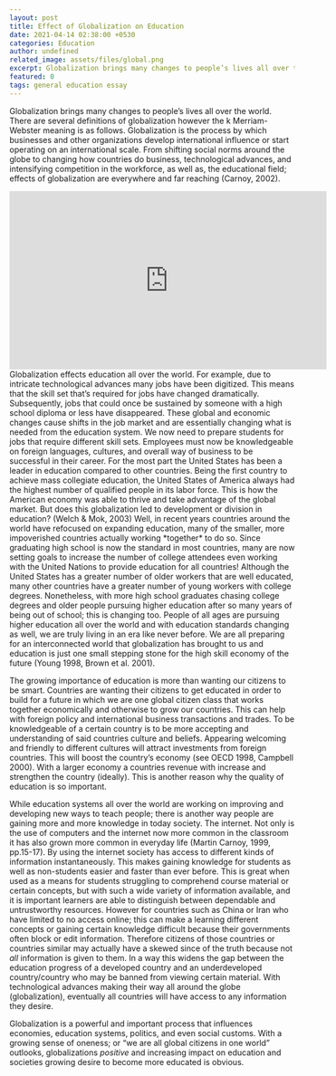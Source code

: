 ```yaml
---
layout: post
title: Effect of Globalization on Education
date: 2021-04-14 02:38:00 +0530
categories: Education
author: undefined
related_image: assets/files/global.png
excerpt: Globalization brings many changes to people’s lives all over the world. There are several definitions of globalization however...
featured: 0
tags: general education essay 
---
```

Globalization brings many changes to people’s lives all over the
world. There are several definitions of globalization however the k
Merriam-Webster meaning is as follows. Globalization is the process by
which businesses and other organizations develop international influence
or start operating on an international scale. From shifting social
norms around the globe to changing how countries do business,
technological advances, and intensifying competition in the workforce,
as well as, the educational field; effects of globalization are
everywhere and far reaching (Carnoy, 2002).
<iframe width="560" height="315" src="https://www.youtube.com/embed/eRUQPfVACs0" title="YouTube video player" frameborder="0" allow="accelerometer; autoplay; clipboard-write; encrypted-media; gyroscope; picture-in-picture" allowfullscreen></iframe>
Globalization effects education all over the world. For example, due
to intricate technological advances many jobs have been digitized. This
means that the skill set that’s required for jobs have changed
dramatically. Subsequently, jobs that could once be sustained by someone
with a high school diploma or less have disappeared. These global and
economic changes cause shifts in the job market and are essentially
changing what is needed from the education system. We now need to
prepare students for jobs that require different skill sets. Employees
must now be knowledgeable on foreign languages, cultures, and overall
way of business to be successful in their career. For the most part the
United States has been a leader in education compared to other
countries. Being the first country to achieve mass collegiate education,
the United States of America always had the highest number of qualified
people in its labor force. This is how the American economy was able to
thrive and take advantage of the global market. But does this
globalization led to development or division in education? (Welch &
Mok, 2003) Well, in recent years countries around the world have
refocused on expanding education, many of the smaller, more impoverished
countries actually working *together* to do so. Since graduating
high school is now the standard in most countries, many are now setting
goals to increase the number of college attendees even working with the
United Nations to provide education for all countries! Although the
United States has a greater number of older workers that are well
educated, many other countries have a greater number of young workers
with college degrees. Nonetheless, with more high school graduates
chasing college degrees and older people pursuing higher education after
so many years of being out of school; this is changing too. People of
all ages are pursuing higher education all over the world and with
education standards changing as well, we are truly living in an era like
never before. We are all preparing for an interconnected world that
globalization has brought to us and education is just one small stepping
stone for the high skill economy of the future (Young 1998, Brown et
al. 2001).

The growing importance of education is more than wanting our
citizens to be smart. Countries are wanting their citizens to get
educated in order to build for a future in which we are one global
citizen class that works together economically and otherwise to grow our
countries. This can help with foreign policy and international business
transactions and trades. To be knowledgeable of a certain country is to
be more accepting and understanding of said countries culture and
beliefs. Appearing welcoming and friendly to different cultures will
attract investments from foreign countries. This will boost the
country’s economy (see OECD 1998, Campbell 2000). With a larger economy a
countries revenue with increase and strengthen the country (ideally).
This is another reason why the quality of education is so important.

While education systems all over the world are working on
improving and developing new ways to teach people; there is another way
people are gaining more and more knowledge in today society. The
internet. Not only is the use of computers and the internet now more
common in the classroom it has also grown more common in everyday life
(Martin Carnoy, 1999, pp.15-17). By using the internet society has
access to different kinds of information instantaneously. This makes
gaining knowledge for students as well as non-students easier and faster
than ever before. This is great when used as a means for students
struggling to comprehend course material or certain concepts, but with
such a wide variety of information available, and it is important
learners are able to distinguish between dependable and untrustworthy
resources. However for countries such as China or Iran who have limited
to no access online; this can make a learning different concepts or
gaining certain knowledge difficult because their governments often
block or edit information. Therefore citizens of those countries or
countries similar may actually have a skewed since of the truth because
not *all* information is given to them. In a way this widens the
gap between the education progress of a developed country and an
underdeveloped country/country who may be banned from viewing certain
material. With technological advances making their way all around the
globe (globalization), eventually all countries will have access to any
information they desire.

Globalization is a powerful and important process that influences
economies, education systems, politics, and even social customs. With a
growing sense of oneness; or “we are all global citizens in one world”
outlooks, globalizations *positive* and increasing impact on education and societies growing desire to become more educated is obvious.